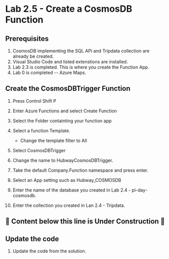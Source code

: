 # Lab 2.5 - Create a CosmosDB Function


## Prerequisites

1.  CosmosDB implementing the SQL APi and Tripdata collection are already be created.
2.  Visual Studio Code and listed extenstions are installed.
3.  Lab 2.3 is completed.  This is where you create the Function App.
4.  Lab 0 is completed -- Azure Maps.

## Create the CosmosDBTrigger Function

1.  Press Control Shift P

2.  Enter Azure Functions and select Create Function
3.  Select the Folder containting your function app
4.  Select a function Template.
    * Change the template filter to All
5.  Select CosmosDBTrigger
6.  Change the name to HubwayCosmosDBTrigger.
7.  Take the default Company.Function namespace and press enter.
8.  Select an App setting such as Hubway_COSMOSDB
9.  Enter the name of the database you created in Lab 2.4 - pi-day-cosmosdb.
10. Enter the collection you created in Lan 2.4 - Tripdata.

## 🚨 Content below this line is Under Construction 🚨

## Update the code
1.  Update the code from the solution.


